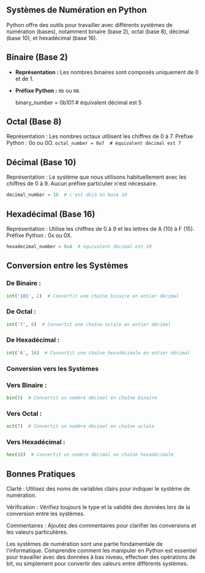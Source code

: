 ## Systèmes de Numération en Python

Python offre des outils pour travailler avec différents systèmes de numération (bases), notamment binaire (base 2), octal (base 8), décimal (base 10), et hexadécimal (base 16).

## Binaire (Base 2)
- **Représentation :** Les nombres binaires sont composés uniquement de 0 et de 1.
- **Préfixe Python :** `0b` ou `0B`.

  binary_number = 0b101  # équivalent décimal est 5

## Octal (Base 8)

Représentation : Les nombres octaux utilisent les chiffres de 0 à 7.
Préfixe Python : 0o ou 0O.
```octal_number = 0o7  # équivalent décimal est 7```

## Décimal (Base 10)

Représentation : Le système que nous utilisons habituellement avec les chiffres de 0 à 9.
Aucun préfixe particulier n'est nécessaire.
```python
decimal_number = 10  # c'est déjà en base 10
```

## Hexadécimal (Base 16)

Représentation : Utilise les chiffres de 0 à 9 et les lettres de A (10) à F (15).
Préfixe Python : 0x ou 0X.

```python
hexadecimal_number = 0xA  # équivalent décimal est 10
```
## Conversion entre les Systèmes

### De Binaire :


```python 
int('101', 2)  # Convertit une chaîne binaire en entier décimal
```

### De Octal :

```python
int('7', 8)  # Convertit une chaîne octale en entier décimal
```

### De Hexadécimal :

```python
int('A', 16)  # Convertit une chaîne hexadécimale en entier décimal
```

### Conversion vers les Systèmes

### Vers Binaire :

```python
bin(5)  # Convertit un nombre décimal en chaîne binaire
```

### Vers Octal :

```python
oct(7)  # Convertit un nombre décimal en chaîne octale
```

### Vers Hexadécimal :

```python
hex(10)  # Convertit un nombre décimal en chaîne hexadécimale
```

## Bonnes Pratiques

Clarté : Utilisez des noms de variables clairs pour indiquer le système de numération.

Vérification : Vérifiez toujours le type et la validité des données lors de la conversion entre les systèmes.

Commentaires : Ajoutez des commentaires pour clarifier les conversions et les valeurs particulières.



Les systèmes de numération sont une partie fondamentale de l'informatique. Comprendre comment les manipuler en Python est essentiel pour travailler avec des données à bas niveau, effectuer des opérations de bit, ou simplement pour convertir des valeurs entre différents systèmes.
